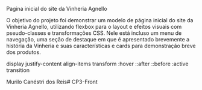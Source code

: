 Pagina inicial do site da Vinheria Agnello

O objetivo do projeto foi demonstrar um modelo de página inicial do site da Vinheria Agnello, utilizando flexbox para o layout e efeitos visuais com pseudo-classes e transformações CSS.
Nele está incluso um menu de navegação, uma seção de destaque em que é apresentado brevemente a história da Vinheria e suas características e cards para demonstração breve dos produtos.

display
justify-content
align-items
transform
:hover
::after
::before
:active
transition

Murilo Canéstri dos Reis# CP3-Front
